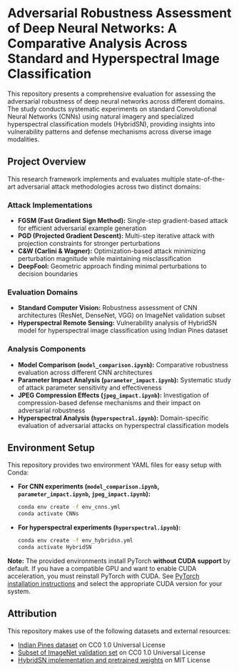 # Adversarial Robustness Assessment of Deep Neural Networks: A Comparative Analysis Across Standard and Hyperspectral Image Classification

This repository presents a comprehensive evaluation for assessing the adversarial robustness of deep neural networks across different domains. The study conducts systematic experiments on standard Convolutional Neural Networks (CNNs) using natural imagery and specialized hyperspectral classification models (HybridSN), providing insights into vulnerability patterns and defense mechanisms across diverse image modalities.

## Project Overview

This research framework implements and evaluates multiple state-of-the-art adversarial attack methodologies across two distinct domains:

### **Attack Implementations**
- **FGSM (Fast Gradient Sign Method):** Single-step gradient-based attack for efficient adversarial example generation
- **PGD (Projected Gradient Descent):** Multi-step iterative attack with projection constraints for stronger perturbations
- **C&W (Carlini & Wagner):** Optimization-based attack minimizing perturbation magnitude while maintaining misclassification
- **DeepFool:** Geometric approach finding minimal perturbations to decision boundaries

### **Evaluation Domains**
- **Standard Computer Vision:** Robustness assessment of CNN architectures (ResNet, DenseNet, VGG) on ImageNet validation subset
- **Hyperspectral Remote Sensing:** Vulnerability analysis of HybridSN model for hyperspectral image classification using Indian Pines dataset

### **Analysis Components**
- **Model Comparison (`model_comparison.ipynb`):** Comparative robustness evaluation across different CNN architectures
- **Parameter Impact Analysis (`parameter_impact.ipynb`):** Systematic study of attack parameter sensitivity and effectiveness
- **JPEG Compression Effects (`jpeg_impact.ipynb`):** Investigation of compression-based defense mechanisms and their impact on adversarial robustness
- **Hyperspectral Analysis (`hyperspectral.ipynb`):** Domain-specific evaluation of adversarial attacks on hyperspectral classification models

## Environment Setup

This repository provides two environment YAML files for easy setup with Conda:

- **For CNN experiments (`model_comparison.ipynb`, `parameter_impact.ipynb`, `jpeg_impact.ipynb`):**
  ```sh
  conda env create -f env_cnns.yml
  conda activate CNNs
  ```
- **For hyperspectral experiments (`hyperspectral.ipynb`):**
  ```sh
  conda env create -f env_hybridsn.yml
  conda activate HybridSN
  ```

**Note:**
The provided environments install PyTorch **without CUDA support** by default. If you have a compatible GPU and want to enable CUDA acceleration, you must reinstall PyTorch with CUDA. See [PyTorch installation instructions](https://pytorch.org/get-started/locally/) and select the appropriate CUDA version for your system.

## Attribution

This repository makes use of the following datasets and external resources:
- [Indian Pines dataset](https://www.ehu.eus/ccwintco/index.php?title=Hyperspectral_Remote_Sensing_Scenes#Indian_Pines) on CC0 1.0 Universal License
- [Subset of ImageNet validation set](https://www.kaggle.com/datasets/titericz/imagenet1k-val) on CC0 1.0 Universal License 
- [HybridSN implementation and pretrained weights](https://github.com/Pancakerr/HybridSN) on MIT License

